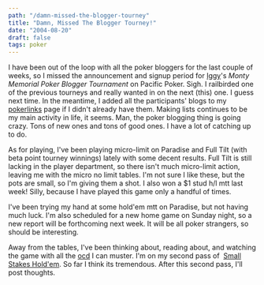 ```yaml
---
path: "/damn-missed-the-blogger-tourney"
title: "Damn, Missed The Blogger Tourney!"
date: "2004-08-20"
draft: false
tags: poker
---
```


I have been out of the loop with all the poker bloggers for the last couple of weeks, so I missed the announcement and signup period for <a href="http://guinnessandpoker.blogspot.com/">Iggy</a>'s <em>Monty Memorial Poker Blogger Tournament</em> on Pacific Poker. Sigh. I railbirded one of the previous tourneys and really wanted in on the next (this) one. I guess next time. In the meantime, I added all the participants' blogs to my <a href="pokerlinks.php">pokerlinks</a> page if I didn't already have them. Making lists continues to be my main activity in life, it seems. Man, the poker blogging thing is going crazy. Tons of new ones and tons of good ones. I have a lot of catching up to do.

As for playing, I've been playing micro-limit on Paradise and Full Tilt (with beta point tourney winnings) lately with some decent results. Full Tilt is still lacking in the player department, so there isn't much micro-limit action, leaving me with the micro no limit tables. I'm not sure I like these, but the pots are small, so I'm giving them a shot. I also won a $1 stud h/l mtt last week! Silly, because I have played this game only a handful of times.

I've been trying my hand at some hold'em mtt on Paradise, but not having much luck. I'm also scheduled for a new home game on Sunday night, so a new report will be forthcoming next week. It will be all poker strangers, so should be interesting.

Away from the tables, I've been thinking about, reading about, and watching the game with all the <a href="http://www.ocdonline.com">ocd</a> I can muster. I'm on my second pass of  <a href="http://www.amazon.com/exec/obidos/tg/detail/-/1880685329/qid=1092424653/sr=8-1/ref=pd_ka_1/104-7801486-3950303?v=glance&amp;s=books&amp;n=507846">Small Stakes Hold'em</a>. So far I think its tremendous. After this second pass, I'll post thoughts.

